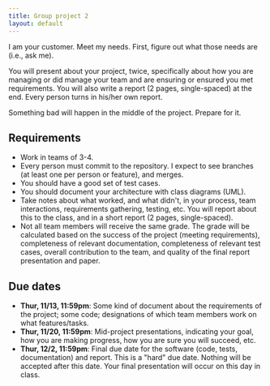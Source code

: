 ```yaml
---
title: Group project 2
layout: default
---
```


I am your customer. Meet my needs. First, figure out what those needs are (i.e., ask me).

You will present about your project, twice, specifically about how you are managing or did manage your team and are ensuring or ensured you met requirements. You will also write a report (2 pages, single-spaced) at the end. Every person turns in his/her own report.

Something bad will happen in the middle of the project. Prepare for it.

## Requirements

- Work in teams of 3-4.
- Every person must commit to the repository. I expect to see branches (at least one per person or feature), and merges.
- You should have a good set of test cases.
- You should document your architecture with class diagrams (UML).
- Take notes about what worked, and what didn't, in your process, team interactions, requirements gathering, testing, etc. You will report about this to the class, and in a short report (2 pages, single-spaced).
- Not all team members will receive the same grade. The grade will be calculated based on the success of the project (meeting requirements), completeness of relevant documentation, completeness of relevant test cases, overall contribution to the team, and quality of the final report presentation and paper.

## Due dates

- **Thur, 11/13, 11:59pm**: Some kind of document about the requirements of the project; some code; designations of which team members work on what features/tasks.
- **Thur, 11/20, 11:59pm**: Mid-project presentations, indicating your goal, how you are making progress, how you are sure you will succeed, etc.
- **Thur, 12/2, 11:59pm**: Final due date for the software (code, tests, documentation) and report. This is a "hard" due date. Nothing will be accepted after this date. Your final presentation will occur on this day in class.

